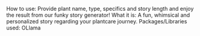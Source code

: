 How to use: Provide plant name, type, specifics and story length and enjoy the result from our funky story generator!
What it is: A fun, whimsical and personalized story regarding your plantcare journey.
Packages/Libraries used: OLlama